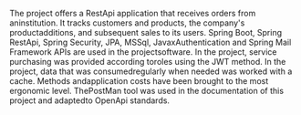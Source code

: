 The project offers a RestApi application that receives orders from aninstitution. It tracks customers and products, the company's productadditions, and subsequent sales to its users. Spring Boot, Spring RestApi, Spring Security, JPA, MSSql, JavaxAuthentication and Spring Mail Framework APIs are used in the projectsoftware. In the project, service purchasing was provided according toroles using the JWT method. In the project, data that was consumedregularly when needed was worked with a cache. Methods andapplication costs have been brought to the most ergonomic level. ThePostMan tool was used in the documentation of this project and adaptedto OpenApi standards.
